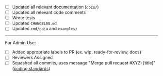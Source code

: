 <!-- < < < < < < < < < < < < < < < < < < < < < < < < < < < < < < < < < ☺ 
v                               ✰  Thanks for creating a PR! ✰    
v    Before smashing the submit button please review the checkboxes. 
v    If a checkbox is n/a - please still include it but + a little note why
☺ > > > > > > > > > > > > > > > > > > > > > > > > > > > > > > > > >  --> 

* [ ] Updated all relevant documentation (`docs/`)
* [ ] Updated all relevant code comments
* [ ] Wrote tests
* [ ] Updated `CHANGELOG.md`
* [ ] Updated `cmd/gaia` and `examples/`
___________________________________
For Admin Use:
* [ ] Added appropriate labels to PR (ex. wip, ready-for-review, docs)
* [ ] Reviewers Assigned 
* [ ] Squashed all commits, uses message "Merge pull request #XYZ: [title]" ([coding standards](https://github.com/tendermint/coding/blob/master/README.md#merging-a-pr))
